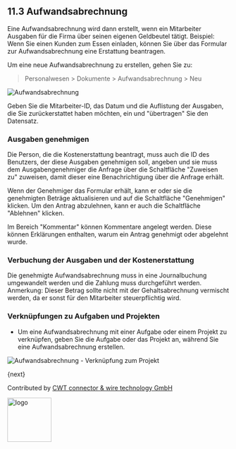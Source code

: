 ## 11.3 Aufwandsabrechnung

Eine Aufwandsabrechnung wird dann erstellt, wenn ein Mitarbeiter Ausgaben für die Firma über seinen eigenen Geldbeutel tätigt. Beispiel: Wenn Sie einen Kunden zum Essen einladen, können Sie über das Formular zur Aufwandsabrechnung eine Erstattung beantragen.

Um eine neue Aufwandsabrechnung zu erstellen, gehen Sie zu:

> Personalwesen > Dokumente > Aufwandsabrechnung > Neu

<img class="screenshot" alt="Aufwandsabrechnung" src="{{docs_base_url}}/assets/img/human-resources/expense_claim.png">

Geben Sie die Mitarbeiter-ID, das Datum und die Auflistung der Ausgaben, die Sie zurückerstattet haben möchten, ein und "übertragen" Sie den Datensatz.

### Ausgaben genehmigen

Die Person, die die Kostenerstattung beantragt, muss auch die ID des Benutzers, der diese Ausgaben genehmigen soll, angeben und sie muss dem Ausgabengenehmiger die Anfrage über die Schaltfläche "Zuweisen zu" zuweisen, damit dieser eine Benachrichtigung über die Anfrage erhält.

Wenn der Genehmiger das Formular erhält, kann er oder sie die genehmigten Beträge aktualisieren und auf die Schaltfläche "Genehmigen" klicken. Um den Antrag abzulehnen, kann er auch die Schaltfläche "Ablehnen" klicken.

Im Bereich "Kommentar" können Kommentare angelegt werden. Diese können Erklärungen enthalten, warum ein Antrag genehmigt oder abgelehnt wurde.

### Verbuchung der Ausgaben und der Kostenerstattung

Die genehmigte Aufwandsabrechnung muss in eine Journalbuchung umgewandelt werden und die Zahlung muss durchgeführt werden. Anmerkung: Dieser Betrag sollte nicht mit der Gehaltsabrechnung vermischt werden, da er sonst für den Mitarbeiter steuerpflichtig wird.

### Verknüpfungen zu Aufgaben und Projekten

* Um eine Aufwandsabrechnung mit einer Aufgabe oder einem Projekt zu verknüpfen, geben Sie die Aufgabe oder das Projekt an, während Sie eine Aufwandsabrechnung erstellen.

<img class="screenshot" alt="Aufwandsabrechnung - Verknüpfung zum Projekt" src="{{docs_base_url}}/assets/img/project/project_expense_claim_link.png">

{next}

Contributed by <A HREF="http://www.cwt-kabel.de">CWT connector & wire technology GmbH</A>

<A HREF="http://www.cwt-kabel.de"><IMG alt="logo" src="http://www.cwt-assembly.com/sites/all/images/logo.png" height=100></A>
